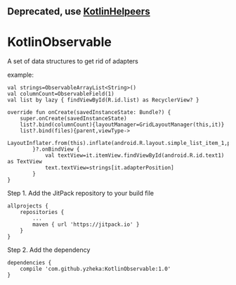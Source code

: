 ## Deprecated, use [KotlinHelpeers](https://github.com/yzheka/KotlinHelpers)
# KotlinObservable
A set of data structures to get rid of adapters

example:
```
val strings=ObservableArrayList<String>()
val columnCount=ObservableField(1)
val list by lazy { findViewById(R.id.list) as RecyclerView? }

override fun onCreate(savedInstanceState: Bundle?) {
    super.onCreate(savedInstanceState)
    list?.bind(columnCount){layoutManager=GridLayoutManager(this,it)}
    list?.bind(files){parent,viewType->
            LayoutInflater.from(this).inflate(android.R.layout.simple_list_item_1,parent,false)
        }?.onBindView {
            val textView=it.itemView.findViewById(android.R.id.text1) as TextView
            text.textView=strings[it.adapterPosition]
        }
}
```
Step 1. Add the JitPack repository to your build file
```
allprojects {
	repositories {
		...
		maven { url 'https://jitpack.io' }
	}
}
```
Step 2. Add the dependency
```
dependencies {
    compile 'com.github.yzheka:KotlinObservable:1.0'
}
```
